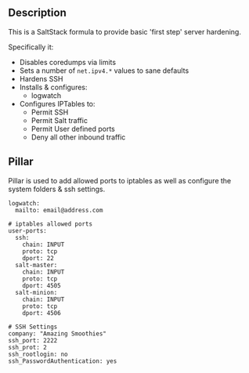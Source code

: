 ## Description

This is a SaltStack formula to provide basic 'first step' server hardening.

Specifically it:

- Disables coredumps via limits
- Sets a number of ```net.ipv4.*``` values to sane defaults
- Hardens SSH
- Installs & configures:
    + logwatch
- Configures IPTables to:
    + Permit SSH
    + Permit Salt traffic
    + Permit User defined ports
    + Deny all other inbound traffic

## Pillar

Pillar is used to add allowed ports to iptables as well as configure the system folders & ssh settings.

```
logwatch:
  mailto: email@address.com

# iptables allowed ports
user-ports:
  ssh:
    chain: INPUT
    proto: tcp
    dport: 22
  salt-master:
    chain: INPUT
    proto: tcp
    dport: 4505
  salt-minion:
    chain: INPUT
    proto: tcp
    dport: 4506

# SSH Settings
company: "Amazing Smoothies"
ssh_port: 2222
ssh_prot: 2
ssh_rootlogin: no
ssh_PasswordAuthentication: yes
```
